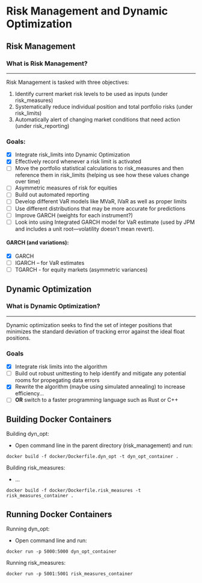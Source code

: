# Risk Management and Dynamic Optimization

## Risk Management

### What is Risk Management?
---
Risk Management is tasked with three objectives:
1. Identify current market risk levels to be used as inputs (under risk_measures)
2. Systematically reduce individual position and total portfolio risks (under risk_limits)
3. Automatically alert of changing market conditions that need action (under risk_reporting)

### Goals:
- [x] Integrate risk_limits into Dynamic Optimization
- [x] Effectively record whenever a risk limit is activated
- [ ] Move the portfolio statistical calculations to risk_measures and then reference them in risk_limits (helping us see how these values change over time)
- [ ] Asymmetric measures of risk for equities
- [ ] Build out automated reporting
- [ ] Develop different VaR models like MVaR, IVaR as well as proper limits
- [ ] Use different distributions that may be more accurate for predictions
- [ ] Improve GARCH (weights for each instrument?)
- [ ] Look into using Integrated GARCH model for VaR estimate (used by JPM and includes a unit root—volatility doesn't mean revert).

#### GARCH (and variations):
- [x] GARCH
- [ ] IGARCH – for VaR estimates
- [ ] TGARCH - for equity markets (asymmetric variances)

## Dynamic Optimization

### What is Dynamic Optimization?
---
Dynamic optimization seeks to find the set of integer positions that minimizes the standard deviation of tracking error against the ideal float positions. 

### Goals
- [x] Integrate risk limits into the algorithm
- [ ] Build out robust unittesting to help identify and mitigate any potential rooms for propegating data errors
- [x] Rewrite the algorithm (maybe using simulated annealing) to increase efficiency...
- [ ] **OR** switch to a faster programming language such as Rust or C++ 

## Building Docker Containers
Building dyn_opt:
- Open command line in the parent directory (risk_management) and run:

```docker build -f docker/Dockerfile.dyn_opt -t dyn_opt_container .```

Building risk_measures:
- ...

```docker build -f docker/Dockerfile.risk_measures -t risk_measures_container .```


## Running Docker Containers
Running dyn_opt:
- Open command line and run:

```docker run -p 5000:5000 dyn_opt_container```

Running risk_measures:

```docker run -p 5001:5001 risk_measures_container```